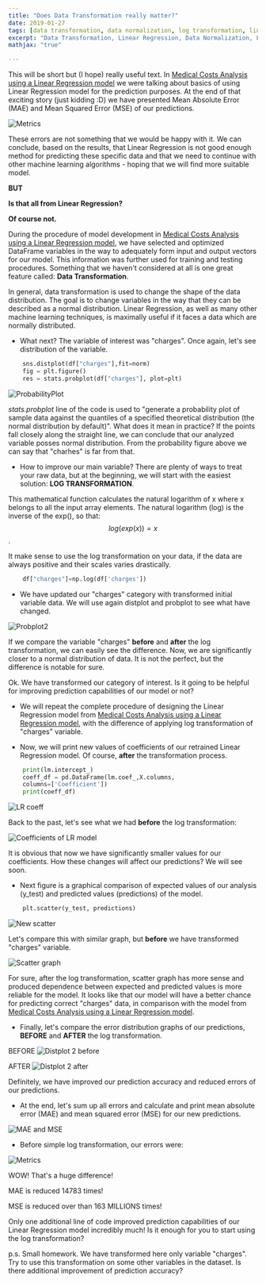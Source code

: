 ```yaml
---
title: "Does Data Transformation really matter?"
date: 2019-01-27
tags: [data transformation, data normalization, log transformation, linear regression, python]
excerpt: "Data Transformation, Linear Regression, Data Normalization, Log transformation"
mathjax: "true"

---
```


This will be short but (I hope) really useful text. In [Medical Costs Analysis using a Linear Regression model](https://mmilovanovic87.github.io/LinearRegression/) we were talking about basics of using Linear Regression model for the prediction purposes. At the end of that exciting story (just kidding :D) we have presented Mean Absolute Error (MAE) and Mean Squared Error (MSE) of our predictions.

<img src="{{ site.url }}{{ site.baseurl }}/images/LinearRegression/metrics.png" alt="Metrics">

These errors are not something that we would be happy with it. We can conclude, based on the results, that Linear Regression is not good enough method for predicting these specific data and that we need to continue with other machine learning algorithms - hoping that we will find more suitable model.

**BUT**

**Is that all from Linear Regression?**

**Of course not.**

During the procedure of model development in [Medical Costs Analysis using a Linear Regression model](https://mmilovanovic87.github.io/LinearRegression/), we have selected and optimized DataFrame variables in the way to adequately form input and output vectors for our model. This information was further used for training and testing procedures. Something that we haven't considered at all is one great feature called: **Data Transformation**.

In general, data transformation is used to change the shape of the data distribution. The goal is to change variables in the way that they can be described as a normal distribution. Linear Regression, as well as many other machine learning techniques, is maximally useful if it faces a data which are normally distributed.

* What next? The variable of interest was "charges". Once again, let's see distribution of the variable.

```python
    sns.distplot(df["charges"],fit=norm)
    fig = plt.figure()
    res = stats.probplot(df["charges"], plot=plt)
```
<img src="{{ site.url }}{{ site.baseurl }}/images/2 Data Normalization/ProbabilityPlot.png" alt="ProbabilityPlot">

*stats.probplot* line of the code is used to "generate a probability plot of sample data against the quantiles of a specified theoretical distribution (the normal distribution by default)". What does it mean in practice? If the points fall closely along the straight line, we can conclude that our analyzed variable posses normal distribution. From the probability figure above we can say that "charhes" is far from that.

* How to improve our main variable? There are plenty of ways to treat your raw data, but at the beginning, we will start with the easiest solution: **LOG TRANSFORMATION**.

This mathematical function calculates the natural logarithm of x where x belongs to all the input array elements. The natural logarithm (log) is the inverse of the exp(), so that:
 $$ log(exp(x)) = x $$.

 It make sense to use the log transformation on your data, if the data are always positive and their scales varies drastically.

```python
    df["charges"]=np.log(df['charges'])
```

* We have updated our "charges" category with transformed initial variable data. We will use again distplot and probplot to see what have changed.

<img src="{{ site.url }}{{ site.baseurl }}/images/2 Data Normalization/Probplot2.png" alt="Probplot2">

If we compare the variable "charges" **before** and **after** the log transformation, we can easily see the difference. Now, we are significantly closer to a normal distribution of data. It is not the perfect, but the difference is notable for sure.

Ok. We have transformed our category of interest. Is it going to be helpful for improving prediction capabilities of our model or not?

* We will repeat the complete procedure of designing the Linear Regression model from [Medical Costs Analysis using a Linear Regression model](https://mmilovanovic87.github.io/LinearRegression/), with the difference of applying log transformation of "charges" variable.

* Now, we will print new values of coefficients of our retrained Linear Regression model. Of course, **after** the transformation process.

```python
    print(lm.intercept_)
    coeff_df = pd.DataFrame(lm.coef_,X.columns,
    columns=['Coefficient'])
    print(coeff_df)
```
<img src="{{ site.url }}{{ site.baseurl }}/images/2 Data Normalization/LRcoeff.png" alt="LR coeff">

Back to the past, let's see what we had **before** the log transformation:

<img src="{{ site.url }}{{ site.baseurl }}/images/LinearRegression/coeff.png" alt="Coefficients of LR model">

It is obvious that now we have significantly smaller values for our coefficients. How these changes will affect our predictions? We will see soon.

* Next figure is a graphical comparison of expected values of our analysis (y_test) and predicted values (predictions) of the model.

```python
    plt.scatter(y_test, predictions)
```
<img src="{{ site.url }}{{ site.baseurl }}/images/2 Data Normalization/ScatterAfter.png" alt="New scatter">

Let's compare this with similar graph, but **before** we have transformed "charges" variable.

<img src="{{ site.url }}{{ site.baseurl }}/images/LinearRegression/scatter.png" alt="Scatter graph">

For sure, after the log transformation, scatter graph has more sense and produced dependence between expected and predicted values is more reliable for the model. It looks like that our model will have a better chance for predicting correct "charges" data, in comparison with the model from [Medical Costs Analysis using a Linear Regression model](https://mmilovanovic87.github.io/LinearRegression/).

* Finally, let's compare the error distribution graphs of our predictions, **BEFORE** and **AFTER** the log transformation.

BEFORE
<img src="{{ site.url }}{{ site.baseurl }}/images/LinearRegression/distplot2.png" alt="Distplot 2 before">

AFTER
<img src="{{ site.url }}{{ site.baseurl }}/images/2 Data Normalization/distplot2.png" alt="Distplot 2 after">

Definitely, we have improved our prediction accuracy and reduced errors of our predictions.

* At the end, let's sum up all errors and calculate and print mean absolute error (MAE) and mean squared error (MSE) for our new predictions.

<img src="{{ site.url }}{{ site.baseurl }}/images/2 Data Normalization/errors.png" alt="MAE and MSE">

* Before simple log transformation, our errors were:

<img src="{{ site.url }}{{ site.baseurl }}/images/LinearRegression/metrics.png" alt="Metrics">

WOW! That's a huge difference!

MAE is reduced 14783 times!

MSE is reduced over than 163 MILLIONS times!

Only one additional line of code improved prediction capabilities of our Linear Regression model incredibly much! Is it enough for you to start using the log transformation?

p.s. Small homework. We have transformed here only variable "charges". Try to use this transformation on some other variables in the dataset. Is there additional improvement of prediction accuracy?
